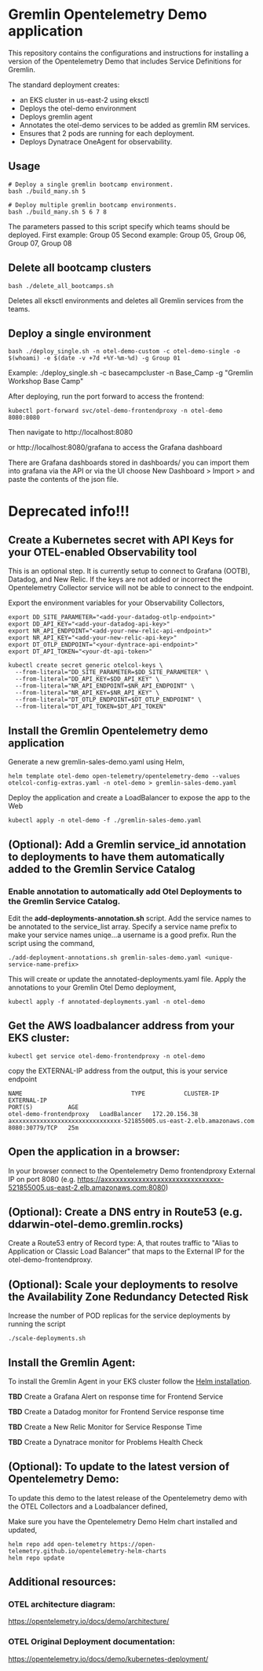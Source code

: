# Gremlin Opentelemetry Demo application
This repository contains the configurations and instructions for installing a version of the Opentelemetry Demo that includes Service Definitions for Gremlin. 

The standard deployment creates:
- an EKS cluster in us-east-2 using eksctl
- Deploys the otel-demo environment
- Deploys gremlin agent
- Annotates the otel-demo services to be added as gremlin RM services.
- Ensures that 2 pods are running for each deployment.
- Deploys Dynatrace OneAgent for observability.

## Usage
```
# Deploy a single gremlin bootcamp environment.
bash ./build_many.sh 5

# Deploy multiple gremlin bootcamp environments.
bash ./build_many.sh 5 6 7 8
```
The parameters passed to this script specify which teams should be deployed.
First example: Group 05
Second example: Group 05, Group 06, Group 07, Group 08

## Delete all bootcamp clusters
```
bash ./delete_all_bootcamps.sh
```
Deletes all eksctl environments and deletes all Gremlin services from the teams.

## Deploy a single environment
```
bash ./deploy_single.sh -n otel-demo-custom -c otel-demo-single -o $(whoami) -e $(date -v +7d +%Y-%m-%d) -g Group 01
```

Example:
./deploy_single.sh -c basecampcluster -n Base_Camp -g "Gremlin Workshop Base Camp"

After deploying, run the port forward to access the frontend:
```
kubectl port-forward svc/otel-demo-frontendproxy -n otel-demo 8080:8080
```

Then navigate to http://localhost:8080

or http://localhost:8080/grafana to access the Grafana dashboard

There are Grafana dashboards stored in dashboards/ you can import them into grafana via the API or via the UI choose New Dashboard > Import > and paste the contents of the json file.















# Deprecated info!!!
## Create a Kubernetes secret with API Keys for your OTEL-enabled Observability tool
This is an optional step. It is currently setup to connect to Grafana (OOTB), Datadog, and New Relic. If the keys are not added or incorrect the Opentelemetry Collector service will not be able to connect to the endpoint.

Export the environment variables for your Observability Collectors,

```
export DD_SITE_PARAMETER="<add-your-datadog-otlp-endpoint>"
export DD_API_KEY="<add-your-datadog-api-key>"
export NR_API_ENDPOINT="<add-your-new-relic-api-endpoint>"
export NR_API_KEY="<add-your-new-relic-api-key>"
export DT_OTLP_ENDPOINT="<your-dyntrace-api-endpoint>"
export DT_API_TOKEN="<your-dt-api-token>"
```

```
kubectl create secret generic otelcol-keys \
  --from-literal="DD_SITE_PARAMETER=$DD_SITE_PARAMETER" \
  --from-literal="DD_API_KEY=$DD_API_KEY" \
  --from-literal="NR_API_ENDPOINT=$NR_API_ENDPOINT" \
  --from-literal="NR_API_KEY=$NR_API_KEY" \
  --from-literal="DT_OTLP_ENDPOINT=$DT_OTLP_ENDPOINT" \
  --from-literal="DT_API_TOKEN=$DT_API_TOKEN"  
```

## Install the Gremlin Opentelemetry demo application

Generate a new gremlin-sales-demo.yaml using Helm,

```
helm template otel-demo open-telemetry/opentelemetry-demo --values otelcol-config-extras.yaml -n otel-demo > gremlin-sales-demo.yaml
```

Deploy the application and create a LoadBalancer to expose the app to the Web

```shell
kubectl apply -n otel-demo -f ./gremlin-sales-demo.yaml
```
## (Optional): Add a Gremlin service_id annotation to deployments to have them automatically added to the Gremlin Service Catalog

### Enable annotation to automatically add Otel Deployments to the Gremlin Service Catalog.
Edit the __add-deployments-annotation.sh__ script. Add the service names to be annotated to the service_list array. Specify a service name prefix to make your service names uniqe...a username is a good prefix. Run the script using the command, 

```
./add-deployment-annotations.sh gremlin-sales-demo.yaml <unique-service-name-prefix>
```
This will create or update the annotated-deployments.yaml file. Apply the annotations to your Gremlin Otel Demo deployment, 

```
kubectl apply -f annotated-deployments.yaml -n otel-demo
```

## Get the AWS loadbalancer address from your EKS cluster:

```shell
kubectl get service otel-demo-frontendproxy -n otel-demo
```

copy the EXTERNAL-IP address from the output, this is your service endpoint

```
NAME                               TYPE           CLUSTER-IP      EXTERNAL-IP                                                              PORT(S)          AGE
otel-demo-frontendproxy   LoadBalancer   172.20.156.38   axxxxxxxxxxxxxxxxxxxxxxxxxxxxxxx-521855005.us-east-2.elb.amazonaws.com   8080:30779/TCP   25m
```
## Open the application in a browser:
In your browser connect to the Opentelemetry Demo frontendproxy External IP on port 8080 (e.g. https://axxxxxxxxxxxxxxxxxxxxxxxxxxxxxxx-521855005.us-east-2.elb.amazonaws.com:8080)

## (Optional): Create a DNS entry in Route53 (e.g. ddarwin-otel-demo.gremlin.rocks) 
Create a Route53 entry of Record type: A, that routes traffic to "Alias to Application or Classic Load Balancer" that maps to the External IP for the otel-demo-frontendproxy.  

## (Optional): Scale your deployments to resolve the Availability Zone Redundancy Detected Risk 
Increase the number of POD replicas for the service deployments by running the script
```
./scale-deployments.sh
```

## Install the Gremlin Agent:
To install the Gremlin Agent in your EKS cluster follow the [Helm installation](https://www.gremlin.com/docs/getting-started-install-kubernetes-helm). 

**TBD** Create a Grafana Alert on response time for Frontend Service
 
**TBD** Create a Datadog monitor for Frontend Service response time

**TBD** Create a New Relic Monitor for Service Response Time

**TBD** Create a Dynatrace monitor for Problems Health Check

<!-- Add instructions for creating a new EKS Cluster -->

## (Optional): To update to the latest version of Opentelemetry Demo:
To update this demo to the latest release of the Opentelemetry demo with the OTEL Collectors and a Loadbalancer defined, 

Make sure you have the Opentelemetry Demo Helm chart installed and updated,

```
helm repo add open-telemetry https://open-telemetry.github.io/opentelemetry-helm-charts
helm repo update
```
## Additional resources:

### OTEL architecture diagram:
https://opentelemetry.io/docs/demo/architecture/

### OTEL Original Deployment documentation:
https://opentelemetry.io/docs/demo/kubernetes-deployment/

